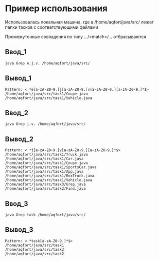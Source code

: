 # Пример использования

Использовалась локальная машина, где в /home/aqfort/java/src/ лежат папки тасков с соответствующими файлами

Промежуточные совпадения по типу .../\<match\>/... отбрасываются

## Ввод_1

```Input
java Grep e.j.v. /home/aqfort/java/src/
```

## Вывод_1

```Output
Pattern: <.*e[a-zA-Z0-9.]j[a-zA-Z0-9.]v[a-zA-Z0-9.][a-zA-Z0-9.]*$>
/home/aqfort/java/src/task1/Coupe.java
/home/aqfort/java/src/task1/Vehicle.java
```

## Ввод_2

```Input
java Grep j.v. /home/aqfort/java/src/
```

## Вывод_2

```Output
Pattern: <.*j[a-zA-Z0-9.]v[a-zA-Z0-9.][a-zA-Z0-9.]*$>
/home/aqfort/java/src/task1/Truck.java
/home/aqfort/java/src/task1/Car.java
/home/aqfort/java/src/task1/Coupe.java
/home/aqfort/java/src/task1/SportsCar.java
/home/aqfort/java/src/task1/App.java
/home/aqfort/java/src/task1/BoxTruck.java
/home/aqfort/java/src/task1/Vehicle.java
/home/aqfort/java/src/task3/Grep.java
/home/aqfort/java/src/task2/Find.java
```

## Ввод_3

```Input
java Grep task /home/aqfort/java/src/
```

## Вывод_3

```Output
Pattern: <.*task[a-zA-Z0-9.]*$>
/home/aqfort/java/src/task1
/home/aqfort/java/src/task3
/home/aqfort/java/src/task2
```
